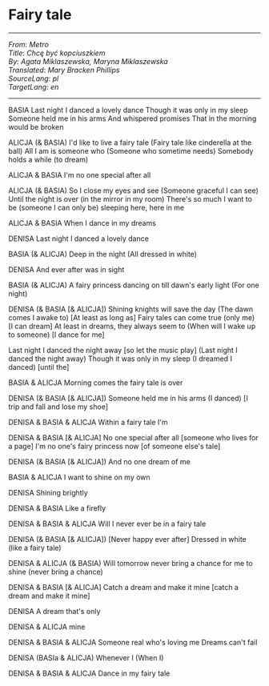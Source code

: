 # Fairy tale
---
_From_: _Metro_  
_Title_: _Chcę być kopciuszkiem_  
_By_: _Agata Miklaszewska, Maryna Miklaszewska_  
_Translated_: _Mary Bracken Phillips_  
_SourceLang_: _pl_  
_TargetLang_: _en_  

---

BASIA
Last night I danced a lovely dance
Though it was only in my sleep
Someone held me in his arms
And whispered promises
That in the morning would be broken

ALICJA (& BASIA)
I'd like to live a fairy tale
(Fairy tale like cinderella at the ball)
All I am is someone who
(Someone who sometime needs)
Somebody holds a while
(to dream)

ALICJA & BASIA
I'm no one special after all

ALICJA (& BASIA)
So I close my eyes and see
(Someone graceful I can see)
Until the night is over
(in the mirror in my room)
There's so much I want to be
(someone I can only be)
sleeping here, here in me

ALICJA & BASIA
When I dance in my dreams

DENISA
Last night I danced a lovely dance

BASIA (& ALICJA)
Deep in the night
(All dressed in white)

DENISA
And ever after was in sight

BASIA (& ALICJA)
A fairy princess dancing on till dawn's early light
(For one night)

DENISA (& BASIA [& ALICJA])
Shining knights will save the day
(The dawn comes I awake to)
[At least as long as]
Fairy tales can come true
(only me)
[I can dream]
At least in dreams, they always seem to
(When will I wake up to someone)
[I dance for me]

Last night I danced the night away
[so let the music play]
(Last night I danced the night away)
Though it was only in my sleep
(I dreamed I danced)
[until the]

BASIA & ALICJA
Morning comes the fairy tale is over

DENISA (& BASIA [& ALICJA])
Someone held me in his arms
(I danced)
[I trip and fall and lose my shoe]

DENISA & BASIA & ALICJA
Within a fairy tale I'm

DENISA & BASIA [& ALICJA]
No one special after all
[someone who lives for a page]
I'm no one's fairy princess now
[of someone else's tale]

DENISA (& BASIA [& ALICJA])
And no one dream of me

BASIA & ALICJA
I want to shine on my own

DENISA
Shining brightly

DENISA & BASIA
Like a firefly

DENISA & BASIA & ALICJA
Will I never ever be in a fairy tale

DENISA (& BASIA [& ALICJA])
[Never happy ever after]
Dressed in white
(like a fairy tale)

DENISA & ALICJA (& BASIA)
Will tomorrow never bring a chance for me to shine (never bring a chance)


DENISA & BASIA [& ALICJA]
Catch a dream and make it mine
[catch a dream and make it mine]

DENISA
A dream that's only

DENISA & ALICJA
mine

DENISA & BASIA & ALICJA
Someone real who's loving me
Dreams can't fail

DENISA (BASIa & ALICJA)
Whenever I
(When I)

DENISA & BASIA & ALICJA
Dance in my fairy tale




